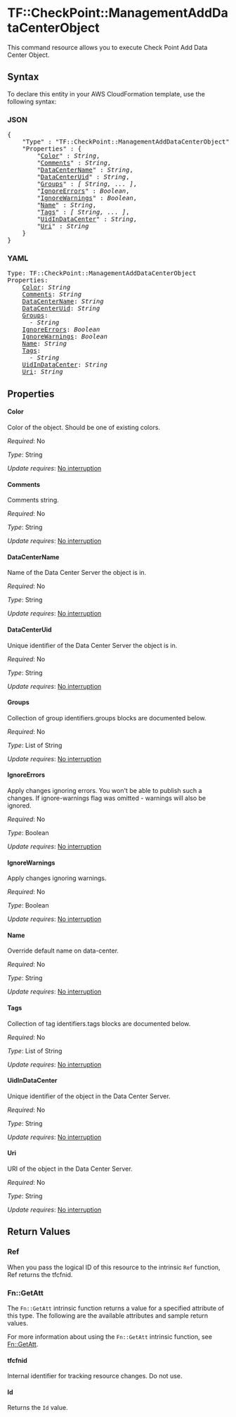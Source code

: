 # TF::CheckPoint::ManagementAddDataCenterObject

This command resource allows you to execute Check Point Add Data Center Object.

## Syntax

To declare this entity in your AWS CloudFormation template, use the following syntax:

### JSON

<pre>
{
    "Type" : "TF::CheckPoint::ManagementAddDataCenterObject",
    "Properties" : {
        "<a href="#color" title="Color">Color</a>" : <i>String</i>,
        "<a href="#comments" title="Comments">Comments</a>" : <i>String</i>,
        "<a href="#datacentername" title="DataCenterName">DataCenterName</a>" : <i>String</i>,
        "<a href="#datacenteruid" title="DataCenterUid">DataCenterUid</a>" : <i>String</i>,
        "<a href="#groups" title="Groups">Groups</a>" : <i>[ String, ... ]</i>,
        "<a href="#ignoreerrors" title="IgnoreErrors">IgnoreErrors</a>" : <i>Boolean</i>,
        "<a href="#ignorewarnings" title="IgnoreWarnings">IgnoreWarnings</a>" : <i>Boolean</i>,
        "<a href="#name" title="Name">Name</a>" : <i>String</i>,
        "<a href="#tags" title="Tags">Tags</a>" : <i>[ String, ... ]</i>,
        "<a href="#uidindatacenter" title="UidInDataCenter">UidInDataCenter</a>" : <i>String</i>,
        "<a href="#uri" title="Uri">Uri</a>" : <i>String</i>
    }
}
</pre>

### YAML

<pre>
Type: TF::CheckPoint::ManagementAddDataCenterObject
Properties:
    <a href="#color" title="Color">Color</a>: <i>String</i>
    <a href="#comments" title="Comments">Comments</a>: <i>String</i>
    <a href="#datacentername" title="DataCenterName">DataCenterName</a>: <i>String</i>
    <a href="#datacenteruid" title="DataCenterUid">DataCenterUid</a>: <i>String</i>
    <a href="#groups" title="Groups">Groups</a>: <i>
      - String</i>
    <a href="#ignoreerrors" title="IgnoreErrors">IgnoreErrors</a>: <i>Boolean</i>
    <a href="#ignorewarnings" title="IgnoreWarnings">IgnoreWarnings</a>: <i>Boolean</i>
    <a href="#name" title="Name">Name</a>: <i>String</i>
    <a href="#tags" title="Tags">Tags</a>: <i>
      - String</i>
    <a href="#uidindatacenter" title="UidInDataCenter">UidInDataCenter</a>: <i>String</i>
    <a href="#uri" title="Uri">Uri</a>: <i>String</i>
</pre>

## Properties

#### Color

Color of the object. Should be one of existing colors.

_Required_: No

_Type_: String

_Update requires_: [No interruption](https://docs.aws.amazon.com/AWSCloudFormation/latest/UserGuide/using-cfn-updating-stacks-update-behaviors.html#update-no-interrupt)

#### Comments

Comments string.

_Required_: No

_Type_: String

_Update requires_: [No interruption](https://docs.aws.amazon.com/AWSCloudFormation/latest/UserGuide/using-cfn-updating-stacks-update-behaviors.html#update-no-interrupt)

#### DataCenterName

Name of the Data Center Server the object is in.

_Required_: No

_Type_: String

_Update requires_: [No interruption](https://docs.aws.amazon.com/AWSCloudFormation/latest/UserGuide/using-cfn-updating-stacks-update-behaviors.html#update-no-interrupt)

#### DataCenterUid

Unique identifier of the Data Center Server the object is in.

_Required_: No

_Type_: String

_Update requires_: [No interruption](https://docs.aws.amazon.com/AWSCloudFormation/latest/UserGuide/using-cfn-updating-stacks-update-behaviors.html#update-no-interrupt)

#### Groups

Collection of group identifiers.groups blocks are documented below.

_Required_: No

_Type_: List of String

_Update requires_: [No interruption](https://docs.aws.amazon.com/AWSCloudFormation/latest/UserGuide/using-cfn-updating-stacks-update-behaviors.html#update-no-interrupt)

#### IgnoreErrors

Apply changes ignoring errors. You won't be able to publish such a changes. If ignore-warnings flag was omitted - warnings will also be ignored.

_Required_: No

_Type_: Boolean

_Update requires_: [No interruption](https://docs.aws.amazon.com/AWSCloudFormation/latest/UserGuide/using-cfn-updating-stacks-update-behaviors.html#update-no-interrupt)

#### IgnoreWarnings

Apply changes ignoring warnings.

_Required_: No

_Type_: Boolean

_Update requires_: [No interruption](https://docs.aws.amazon.com/AWSCloudFormation/latest/UserGuide/using-cfn-updating-stacks-update-behaviors.html#update-no-interrupt)

#### Name

Override default name on data-center.

_Required_: No

_Type_: String

_Update requires_: [No interruption](https://docs.aws.amazon.com/AWSCloudFormation/latest/UserGuide/using-cfn-updating-stacks-update-behaviors.html#update-no-interrupt)

#### Tags

Collection of tag identifiers.tags blocks are documented below.

_Required_: No

_Type_: List of String

_Update requires_: [No interruption](https://docs.aws.amazon.com/AWSCloudFormation/latest/UserGuide/using-cfn-updating-stacks-update-behaviors.html#update-no-interrupt)

#### UidInDataCenter

Unique identifier of the object in the Data Center Server.

_Required_: No

_Type_: String

_Update requires_: [No interruption](https://docs.aws.amazon.com/AWSCloudFormation/latest/UserGuide/using-cfn-updating-stacks-update-behaviors.html#update-no-interrupt)

#### Uri

URI of the object in the Data Center Server.

_Required_: No

_Type_: String

_Update requires_: [No interruption](https://docs.aws.amazon.com/AWSCloudFormation/latest/UserGuide/using-cfn-updating-stacks-update-behaviors.html#update-no-interrupt)

## Return Values

### Ref

When you pass the logical ID of this resource to the intrinsic `Ref` function, Ref returns the tfcfnid.

### Fn::GetAtt

The `Fn::GetAtt` intrinsic function returns a value for a specified attribute of this type. The following are the available attributes and sample return values.

For more information about using the `Fn::GetAtt` intrinsic function, see [Fn::GetAtt](https://docs.aws.amazon.com/AWSCloudFormation/latest/UserGuide/intrinsic-function-reference-getatt.html).

#### tfcfnid

Internal identifier for tracking resource changes. Do not use.

#### Id

Returns the <code>Id</code> value.

